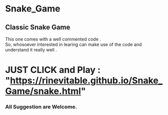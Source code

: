 # Snake_Game
## Classic Snake Game
This one comes with a well commented code .  
So, whosoever interested in learing can make use of the code and understand it really well .
# JUST CLICK and Play : "https://rinevitable.github.io/Snake_Game/snake.html"
### All Suggestion are Welcome.
